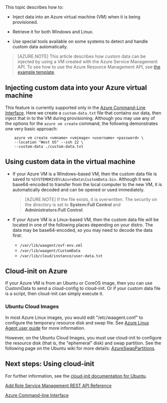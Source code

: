 


This topic describes how to:

- Inject data into an Azure virtual machine (VM) when it is being provisioned.

- Retrieve it for both Windows and Linux.

- Use special tools available on some systems to detect and handle custom data automatically.

> [AZURE.NOTE] This article describes how custom data can be injected by using a VM created with the Azure Service Management API. To see how to use the Azure Resource Management API, see [the example template](https://github.com/Azure/azure-quickstart-templates/tree/master/101-vm-customdata).

## Injecting custom data into your Azure virtual machine

This feature is currently supported only in the [Azure Command-Line Interface](https://github.com/Azure/azure-xplat-cli). Here we create a `custom-data.txt` file that contains our data, then inject that in to the VM during provisioning. Although you may use any of the options for the `azure vm create` command, the following demonstrates one very basic approach:

```
    azure vm create <vmname> <vmimage> <username> <password> \  
    --location "West US" --ssh 22 \  
    --custom-data ./custom-data.txt  
```


## Using custom data in the virtual machine

+ If your Azure VM is a Windows-based VM, then the custom data file is saved to `%SYSTEMDRIVE%\AzureData\CustomData.bin`. Although it was base64-encoded to transfer from the local computer to the new VM, it is automatically decoded and can be opened or used immediately.

   > [AZURE.NOTE] If the file exists, it is overwritten. The security on the directory is set to **System:Full Control** and **Administrators:Full Control**.

+ If your Azure VM is a Linux-based VM, then the custom data file will be located in one of the following places depending on your distro. The data may be base64-encoded, so you may need to decode the data first:

    - `/var/lib/waagent/ovf-env.xml`
    - `/var/lib/waagent/CustomData`
    - `/var/lib/cloud/instance/user-data.txt` 



## Cloud-init on Azure

If your Azure VM is from an Ubuntu or CoreOS image, then you can use CustomData to send a cloud-config to cloud-init. Or if your custom data file is a script, then cloud-init can simply execute it.

### Ubuntu Cloud Images

In most Azure Linux images, you would edit "/etc/waagent.conf" to configure the temporary resource disk and swap file. See [Azure Linux Agent user guide](/documentation/articles/virtual-machines-linux-agent-user-guide/) for more information.

However, on the Ubuntu Cloud Images, you must use cloud-init to configure the resource disk (that is, the "ephemeral" disk) and swap partition. See the following page on the Ubuntu wiki for more details: [AzureSwapPartitions](https://wiki.ubuntu.com/AzureSwapPartitions).



<!--Every topic should have next steps and links to the next logical set of content to keep the customer engaged-->
## Next steps: Using cloud-init

For further information, see the [cloud-init documentation for Ubuntu](https://help.ubuntu.com/community/CloudInit).

<!--Link references-->
[Add Role Service Management REST API Reference](http://msdn.microsoft.com/library/azure/jj157186.aspx)

[Azure Command-line Interface](https://github.com/Azure/azure-xplat-cli)
